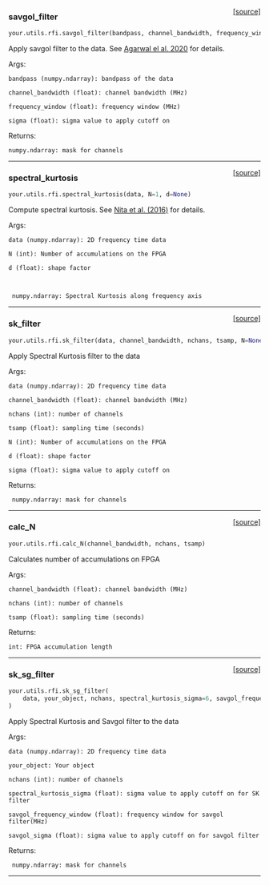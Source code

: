 <span style="float:right;">[[source]](https://github.com/thepetabyteproject/your/blob/master/your/utils/rfi.py#L9)</span>

### savgol_filter


```python
your.utils.rfi.savgol_filter(bandpass, channel_bandwidth, frequency_window=15, sigma=6)
```


Apply savgol filter to the data. See [Agarwal el al. 2020](https://arxiv.org/abs/2003.14272) for details.

Args:

    bandpass (numpy.ndarray): bandpass of the data

    channel_bandwidth (float): channel bandwidth (MHz)

    frequency_window (float): frequency window (MHz)
    
    sigma (float): sigma value to apply cutoff on

Returns:

    numpy.ndarray: mask for channels


----

<span style="float:right;">[[source]](https://github.com/thepetabyteproject/your/blob/master/your/utils/rfi.py#L36)</span>

### spectral_kurtosis


```python
your.utils.rfi.spectral_kurtosis(data, N=1, d=None)
```


Compute spectral kurtosis. See [Nita et al. (2016)](https://doi.org/10.1109/RFINT.2016.7833535) for details.

Args:

    data (numpy.ndarray): 2D frequency time data

    N (int): Number of accumulations on the FPGA

    d (float): shape factor



     numpy.ndarray: Spectral Kurtosis along frequency axis


----

<span style="float:right;">[[source]](https://github.com/thepetabyteproject/your/blob/master/your/utils/rfi.py#L62)</span>

### sk_filter


```python
your.utils.rfi.sk_filter(data, channel_bandwidth, nchans, tsamp, N=None, d=1, sigma=5)
```


Apply Spectral Kurtosis filter to the data

Args:

    data (numpy.ndarray): 2D frequency time data

    channel_bandwidth (float): channel bandwidth (MHz)

    nchans (int): number of channels 

    tsamp (float): sampling time (seconds)
    
    N (int): Number of accumulations on the FPGA

    d (float): shape factor

    sigma (float): sigma value to apply cutoff on


Returns:

     numpy.ndarray: mask for channels


----

<span style="float:right;">[[source]](https://github.com/thepetabyteproject/your/blob/master/your/utils/rfi.py#L101)</span>

### calc_N


```python
your.utils.rfi.calc_N(channel_bandwidth, nchans, tsamp)
```


Calculates number of accumulations on FPGA

Args:

    channel_bandwidth (float): channel bandwidth (MHz)

    nchans (int): number of channels

    tsamp (float): sampling time (seconds)


Returns:

    int: FPGA accumulation length


----

<span style="float:right;">[[source]](https://github.com/thepetabyteproject/your/blob/master/your/utils/rfi.py#L125)</span>

### sk_sg_filter


```python
your.utils.rfi.sk_sg_filter(
    data, your_object, nchans, spectral_kurtosis_sigma=6, savgol_frequency_window=15, savgol_sigma=5
)
```


Apply Spectral Kurtosis and Savgol filter to the data

Args:

    data (numpy.ndarray): 2D frequency time data

    your_object: Your object

    nchans (int): number of channels

    spectral_kurtosis_sigma (float): sigma value to apply cutoff on for SK filter

    savgol_frequency_window (float): frequency window for savgol filter(MHz)

    savgol_sigma (float): sigma value to apply cutoff on for savgol filter


Returns:

     numpy.ndarray: mask for channels


----

